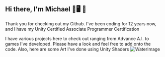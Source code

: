 ## Hi there, I'm Michael 🧔🖥️ 👋

Thank you for checking out my Github. I've been coding for 12 years now, and I have my Unity Certified Associate Programmer Certification

I have various projects here to check out ranging from Advance A.I. to games I've developed. Please have a look and feel free to add onto the code.
Also, here are some Art I've done using Unity Shaders
![WaterImage](https://github.com/MagicalPlayGames/MagicalPlayGames/assets/62050440/83b216dc-cf4d-48a3-bea5-4e7115d0c1e7)

<!--
**MagicalPlayGames/MagicalPlayGames** is a ✨ _special_ ✨ repository because its `README.md` (this file) appears on your GitHub profile.

Here are some ideas to get you started:

- 🔭 I’m currently working on ...
- 🌱 I’m currently learning ...
- 👯 I’m looking to collaborate on ...
- 🤔 I’m looking for help with ...
- 💬 Ask me about ...
- 📫 How to reach me: ...
- 😄 Pronouns: ...
- ⚡ Fun fact: ...
-->
